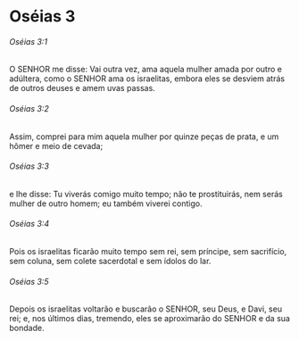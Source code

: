 # Oséias 3

###### Oséias 3:1

O SENHOR me disse: Vai outra vez, ama aquela mulher amada por outro e adúltera, como o SENHOR ama os israelitas, embora eles se desviem atrás de outros deuses e amem uvas passas.

###### Oséias 3:2

Assim, comprei para mim aquela mulher por quinze peças de prata, e um hômer e meio de cevada;

###### Oséias 3:3

e lhe disse: Tu viverás comigo muito tempo; não te prostituirás, nem serás mulher de outro homem; eu também viverei contigo.

###### Oséias 3:4

Pois os israelitas ficarão muito tempo sem rei, sem príncipe, sem sacrifício, sem coluna, sem colete sacerdotal e sem ídolos do lar.

###### Oséias 3:5

Depois os israelitas voltarão e buscarão o SENHOR, seu Deus, e Davi, seu rei; e, nos últimos dias, tremendo, eles se aproximarão do SENHOR e da sua bondade.

